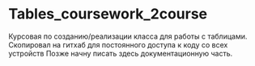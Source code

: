 # Tables_coursework_2course
Курсовая по созданию/реализации класса для работы с таблицами. Скопировал на гитхаб для постоянного доступа к коду со всех устройств
Позже начну писать здесь документационную часть.

